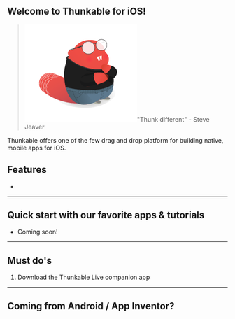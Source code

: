 ## Welcome to Thunkable for iOS!

> ![](/assets/stevejeaver.png)"Thunk different" - Steve Jeaver

Thunkable offers one of the few drag and drop platform for building native, mobile apps for iOS.

## Features

* 
---

## Quick start with our favorite apps & tutorials

* Coming soon!

---

## Must do's

1. Download the Thunkable Live companion app

---

## Coming from Android / App Inventor?





